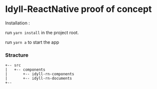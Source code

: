 # Idyll-ReactNative proof of concept

Installation : 

run `yarn install` in the project root.

run `yarn a` to start the app 

### Stracture 
```
+-- src
|   +-- components
|       +-- idyll-rn-components
|       +-- idyll-rn-documents
+-- 
```
